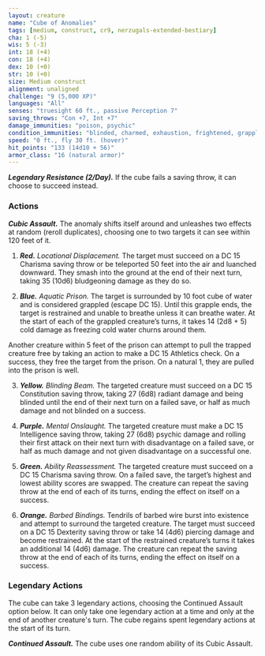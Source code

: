 ```yaml
---
layout: creature
name: "Cube of Anomalies"
tags: [medium, construct, cr9, nerzugals-extended-bestiary]
cha: 1 (-5)
wis: 5 (-3)
int: 18 (+4)
con: 18 (+4)
dex: 10 (+0)
str: 10 (+0)
size: Medium construct
alignment: unaligned
challenge: "9 (5,000 XP)"
languages: "All"
senses: "truesight 60 ft., passive Perception 7"
saving_throws: "Con +7, Int +7"
damage_immunities: "poison, psychic"
condition_immunities: "blinded, charmed, exhaustion, frightened, grappled, paralyzed, petrified, poisoned, restrained, unconscious"
speed: "0 ft., fly 30 ft. (hover)"
hit_points: "133 (14d10 + 56)"
armor_class: "16 (natural armor)"
---
```


***Legendary Resistance (2/Day).*** If the cube fails a saving
throw, it can choose to succeed instead.

### Actions

***Cubic Assault.*** The anomaly shifts itself around and
unleashes two effects at random (reroll duplicates),
choosing one to two targets it can see within 120 feet
of it.

1. ***Red.*** <i>Locational Displacement.</i> The target must succeed
on a DC 15 Charisma saving throw or be teleported 50
feet into the air and luanched downward. They smash
into the ground at the end of their next turn, taking 35
(10d6) bludgeoning damage as they do so.

2. ***Blue.*** <i>Aquatic Prison.</i> The target is surrounded by 10
foot cube of water and is considered grappled (escape
DC 15). Until this grapple ends, the target is restrained
and unable to breathe unless it can breathe water. At
the start of each of the grappled creature’s turns, it
takes 14 (2d8 + 5) cold damage as freezing cold water
churns around them.

Another creature within 5 feet of the prison can
attempt to pull the trapped creature free by taking an
action to make a DC 15 Athletics check. On a success,
they free the target from the prison. On a natural 1,
they are pulled into the prison is well.

3. ***Yellow.*** <i>Blinding Beam.</i> The targeted creature must
succeed on a DC 15 Constitution saving throw, taking
27 (6d8) radiant damage and being blinded until the
end of their next turn on a failed save, or half as much
damage and not blinded on a success.

4. ***Purple.*** <i>Mental Onslaught.</i> The targeted creature must
make a DC 15 Intelligence saving throw, taking 27
(6d8) psychic damage and rolling their first attack on
their next turn with disadvantage on a failed save, or
half as much damage and not given disadvantage on a
successful one.

5. ***Green.*** <i>Ability Reassessment.</i> The targeted creature
must succeed on a DC 15 Charisma saving throw. On a
failed save, the target’s highest and lowest ability
scores are swapped. The creature can repeat the saving
throw at the end of each of its turns, ending the effect
on itself on a success.

6. ***Orange.*** <i>Barbed Bindings.</i> Tendrils of barbed wire burst
into existence and attempt to surround the targeted
creature. The target must succeed on a DC 15
Dexterity saving throw or take 14 (4d6) piercing
damage and become restrained. At the start of the
restrained creature’s turns it takes an additional 14
(4d6) damage. The creature can repeat the saving
throw at the end of each of its turns, ending the effect
on itself on a success.

### Legendary Actions

The cube can take 3 legendary actions, choosing the
Continued Assault option below. It can only take one
legendary action at a time and only at the end of another
creature's turn. The cube regains spent legendary actions at
the start of its turn.

***Continued Assault.*** The cube uses one random ability of its Cubic Assault.
